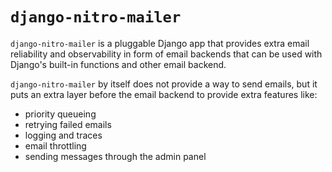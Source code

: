 # `django-nitro-mailer`

`django-nitro-mailer` is a pluggable Django app that provides extra email reliability and observability in form of email backends that can be used with Django's built-in functions and other email backend.

`django-nitro-mailer` by itself does not provide a way to send emails, but it puts an extra layer before the email backend to provide extra features like:

* priority queueing
* retrying failed emails
* logging and traces
* email throttling
* sending messages through the admin panel


